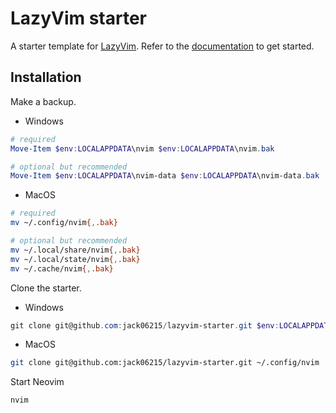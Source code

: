 # LazyVim starter

A starter template for [LazyVim](https://github.com/LazyVim/LazyVim).
Refer to the [documentation](https://lazyvim.github.io/installation) to get started.

## Installation

Make a backup.

- Windows

```ps1
# required
Move-Item $env:LOCALAPPDATA\nvim $env:LOCALAPPDATA\nvim.bak

# optional but recommended
Move-Item $env:LOCALAPPDATA\nvim-data $env:LOCALAPPDATA\nvim-data.bak
```

- MacOS

```sh
# required
mv ~/.config/nvim{,.bak}

# optional but recommended
mv ~/.local/share/nvim{,.bak}
mv ~/.local/state/nvim{,.bak}
mv ~/.cache/nvim{,.bak}
```

Clone the starter.

- Windows

```ps1
git clone git@github.com:jack06215/lazyvim-starter.git $env:LOCALAPPDATA\nvim
```

- MacOS

```sh
git clone git@github.com:jack06215/lazyvim-starter.git ~/.config/nvim
```

Start Neovim

```sh
nvim
```
